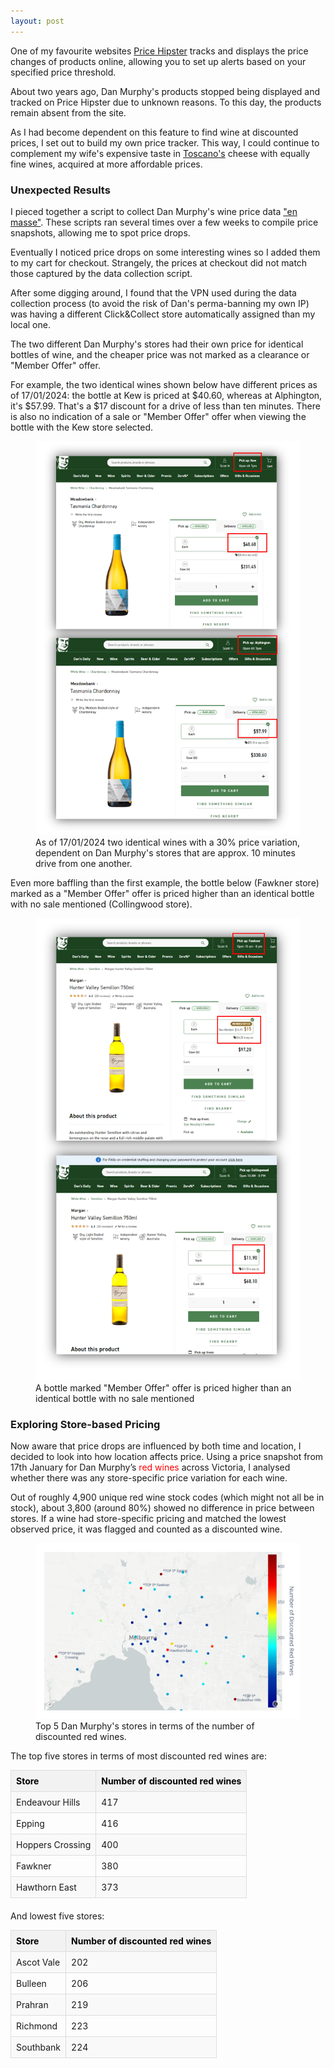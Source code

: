 ```yaml
---
layout: post
---
```


One of my favourite websites <a href="https://pricehipster.com/">Price Hipster</a> tracks and displays the price changes of products online, allowing you to set up alerts based on your specified price threshold.

About two years ago, Dan Murphy's products stopped being displayed and tracked on Price Hipster due to unknown reasons. To this day, the products remain absent from the site.

As I had become dependent on this feature to find wine at discounted prices, I set out to build my own price tracker. This way, I could continue to complement my wife's expensive taste in <a href="https://toscanos.com.au/">Toscano's</a> cheese with equally fine wines, acquired at more affordable prices.

### Unexpected Results
I pieced together a script to collect Dan Murphy's wine price data <a href="https://en.wikipedia.org/wiki/Web_scraping">"en masse"</a>. These scripts ran several times over a few weeks to compile price snapshots, allowing me to spot price drops.

Eventually I noticed price drops on some interesting wines so I added them to my cart for checkout. Strangely, the prices at checkout did not match those captured by the data collection script. 

After some digging around, I found that the VPN used during the data collection process (to avoid the risk of Dan's perma-banning my own IP) was having a different Click&Collect store automatically assigned than my local one.

The two different Dan Murphy's stores had their own price for identical bottles of wine, and the cheaper price was not marked as a clearance or "Member Offer" offer.

For example, the two identical wines shown below have different prices as of 17/01/2024: the bottle at Kew is priced at $40.60, whereas at Alphington, it's $57.99. That's a $17 discount for a drive of less than ten minutes. There is also no indication of a sale or "Member Offer" offer when viewing the bottle with the Kew store selected.

<figure>
  <img src="/assets/2024-02-03-img01.png" alt="" loading="lazy">
  <figcaption>
    As of 17/01/2024 two identical wines with a 30% price variation, dependent on Dan Murphy's stores that are approx. 10 minutes drive from one another.
  </figcaption>
</figure>

Even more baffling than the first example, the bottle below (Fawkner store) marked as a "Member Offer" offer is priced higher than an identical bottle with no sale mentioned (Collingwood store).

<figure>
  <img src="/assets/2024-02-03-img02.png" alt="" loading="lazy">
  <figcaption>
    A bottle marked "Member Offer" offer is priced higher than an identical bottle with no sale mentioned
  </figcaption>
</figure>

### Exploring Store-based Pricing
Now aware that price drops are influenced by both time and location, I decided to look into how location affects price. Using a price snapshot from 17th January for Dan Murphy’s <span style="color: #ff0000;">red wines</span>  across Victoria, I analysed whether there was any store-specific price variation for each wine. 

Out of roughly 4,900 unique red wine stock codes (which might not all be in stock), about 3,800 (around 80%) showed no difference in price between stores. If a wine had store-specific pricing and matched the lowest observed price, it was flagged and counted as a discounted wine.

<figure>
  <img src="/assets/2024-02-03-img03.png" alt="" loading="lazy">
  <figcaption>
    Top 5 Dan Murphy's stores in terms of the number of discounted red wines.
  </figcaption>
</figure>

<style>
  table {
    width: 100%;
    border-collapse: collapse;
    margin-bottom: 20px;
  }
  th, td {
    border: 1px solid #ddd; /* Light grey border */
    padding: 8px; /* Spacing within cells */
    text-align: left; /* Align text to the left of cell */
  }
  th {
    background-color: #f2f2f2; /* Light grey background for headers */
    color: black;
  }
  tr:nth-child(even) {background-color: #f9f9f9;} /* Zebra striping for rows */
</style>

The top five stores in terms of most discounted red wines are:
<table>
  <tr>
    <th>Store</th>
    <th>Number of discounted red wines</th>
  </tr>
  <tr>
    <td>Endeavour Hills</td>
    <td>417</td>
  </tr>
  <tr>
    <td>Epping</td>
    <td>416</td>
  </tr>
  <tr>
    <td>Hoppers Crossing</td>
    <td>400</td>
  </tr>
  <tr>
    <td>Fawkner</td>
    <td>380</td>
  </tr>
  <tr>
    <td>Hawthorn East</td>
    <td>373</td>
  </tr>
</table>

And lowest five stores:
<table>
  <tr>
    <th>Store</th>
    <th>Number of discounted red wines</th>
  </tr>
  <tr>
    <td>Ascot Vale</td>
    <td>202</td>
  </tr>
  <tr>
    <td>Bulleen</td>
    <td>206</td>
  </tr>
  <tr>
    <td>Prahran</td>
    <td>219</td>
  </tr>
  <tr>
    <td>Richmond</td>
    <td>223</td>
  </tr>
  <tr>
    <td>Southbank</td>
    <td>224</td>
  </tr>
</table>
